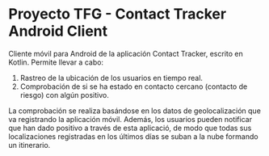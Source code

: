 # Proyecto TFG - Contact Tracker Android Client
Cliente móvil para Android de la aplicación Contact Tracker, escrito en Kotlin. Permite llevar a cabo:

 1. Rastreo de la ubicación de los usuarios en tiempo real.
 2. Comprobación de si se ha estado en contacto cercano (contacto de riesgo) con algún positivo.
 
 La comprobación se realiza basándose en los datos de geolocalización que va registrando la aplicación móvil. Además, los usuarios pueden notificar que han dado positivo 
 a través de esta aplicació, de modo que todas sus localizaciones registradas en los últimos días se suban a la nube formando un itinerario.
